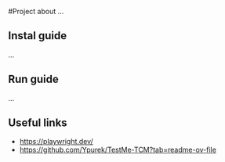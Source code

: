 #Project
about ...

## Instal guide
...

## Run guide
...

## Useful links
- https://playwright.dev/
- https://github.com/Ypurek/TestMe-TCM?tab=readme-ov-file